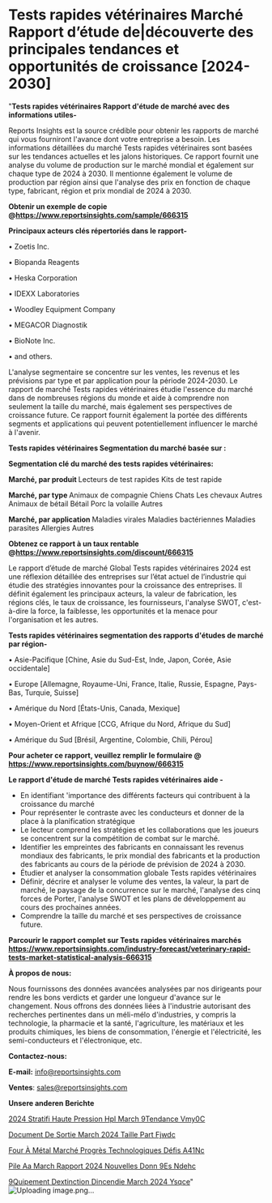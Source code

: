 # Tests rapides vétérinaires Marché Rapport d’étude de|découverte des principales tendances et opportunités de croissance [2024-2030]

"<strong>Tests rapides vétérinaires Rapport d'étude de marché avec des informations utiles-</strong>

Reports Insights est la source crédible pour obtenir les rapports de marché qui vous fourniront l'avance dont votre entreprise a besoin. Les informations détaillées du marché Tests rapides vétérinaires sont basées sur les tendances actuelles et les jalons historiques. Ce rapport fournit une analyse du volume de production sur le marché mondial et également sur chaque type de 2024 à 2030. Il mentionne également le volume de production par région ainsi que l'analyse des prix en fonction de chaque type, fabricant, région et prix mondial de 2024 à 2030.

<strong><b>Obtenir un exemple de copie @</b></strong><a href=https://www.reportsinsights.com/sample/666315><strong><b>https://www.reportsinsights.com/sample/666315</b></strong></a>

<b>Principaux acteurs clés répertoriés dans le rapport-</b>

<b> </b>• Zoetis Inc.

• Biopanda Reagents

• Heska Corporation

• IDEXX Laboratories

• Woodley Equipment Company

• MEGACOR Diagnostik

• BioNote Inc.

• and others.

L'analyse segmentaire se concentre sur les ventes, les revenus et les prévisions par type et par application pour la période 2024-2030. Le rapport de marché Tests rapides vétérinaires étudie l'essence du marché dans de nombreuses régions du monde et aide à comprendre non seulement la taille du marché, mais également ses perspectives de croissance future. Ce rapport fournit également la portée des différents segments et applications qui peuvent potentiellement influencer le marché à l'avenir.

<strong>Tests rapides vétérinaires Segmentation du marché basée sur :</strong>

<strong> Segmentation clé du marché des tests rapides vétérinaires: </strong>

<strong> Marché, par produit </strong>
Lecteurs de test rapides
Kits de test rapide

<strong> Marché, par type </strong>
Animaux de compagnie
Chiens
Chats
Les chevaux
Autres
Animaux de bétail
Bétail
Porc
la volaille
Autres

<strong> Marché, par application </strong>
Maladies virales
Maladies bactériennes
Maladies parasites
Allergies
Autres

<strong><b>Obtenez ce rapport à un taux rentable @</b></strong><a href=https://www.reportsinsights.com/discount/666315><strong><b>https://www.reportsinsights.com/discount/666315</b></strong></a>

Le rapport d’étude de marché Global Tests rapides vétérinaires 2024 est une réflexion détaillée des entreprises sur l’état actuel de l’industrie qui étudie des stratégies innovantes pour la croissance des entreprises. Il définit également les principaux acteurs, la valeur de fabrication, les régions clés, le taux de croissance, les fournisseurs, l'analyse SWOT, c'est-à-dire la force, la faiblesse, les opportunités et la menace pour l'organisation et les autres.

<strong>Tests rapides vétérinaires segmentation des rapports d'études de marché par région-</strong>

• Asie-Pacifique [Chine, Asie du Sud-Est, Inde, Japon, Corée, Asie occidentale]

• Europe [Allemagne, Royaume-Uni, France, Italie, Russie, Espagne, Pays-Bas, Turquie, Suisse]

• Amérique du Nord [États-Unis, Canada, Mexique]

• Moyen-Orient et Afrique [CCG, Afrique du Nord, Afrique du Sud]

• Amérique du Sud [Brésil, Argentine, Colombie, Chili, Pérou]

<strong>Pour acheter ce rapport, veuillez remplir le formulaire @   <a href=https://www.reportsinsights.com/buynow/666315>https://www.reportsinsights.com/buynow/666315</a></strong>

<strong>Le rapport d'étude de marché Tests rapides vétérinaires aide -</strong>
<ul>
  <li>En identifiant 'importance des différents facteurs qui contribuent à la croissance du marché</li>
  <li>Pour représenter le contraste avec les conducteurs et donner de la place à la planification stratégique</li>
  <li>Le lecteur comprend les stratégies et les collaborations que les joueurs se concentrent sur la compétition de combat sur le marché.</li>
  <li>Identifier les empreintes des fabricants en connaissant les revenus mondiaux des fabricants, le prix mondial des fabricants et la production des fabricants au cours de la période de prévision de 2024 à 2030.</li>
  <li>Étudier et analyser la consommation globale Tests rapides vétérinaires</li>
  <li>Définir, décrire et analyser le volume des ventes, la valeur, la part de marché, le paysage de la concurrence sur le marché, l'analyse des cinq forces de Porter, l'analyse SWOT et les plans de développement au cours des prochaines années.</li>
  <li>Comprendre la taille du marché et ses perspectives de croissance future.</li>
</ul>

<strong>Parcourir le rapport complet sur Tests rapides vétérinaires marchés <a href=https://www.reportsinsights.com/industry-forecast/veterinary-rapid-tests-market-statistical-analysis-666315>https://www.reportsinsights.com/industry-forecast/veterinary-rapid-tests-market-statistical-analysis-666315</a></strong>

<strong>À propos de nous:</strong>

Nous fournissons des données avancées analysées par nos dirigeants pour rendre les bons verdicts et garder une longueur d'avance sur le changement. Nous offrons des données liées à l'industrie autorisant des recherches pertinentes dans un méli-mélo d'industries, y compris la technologie, la pharmacie et la santé, l'agriculture, les matériaux et les produits chimiques, les biens de consommation, l'énergie et l'électricité, les semi-conducteurs et l'électronique, etc.

<strong>Contactez-nous:</strong>

<strong>E-mail:</strong> <a href=mailto:info@reportsinsights.com>info@reportsinsights.com</a>

<strong>Ventes</strong>: <a href=mailto:sales@reportsinsights.com>sales@reportsinsights.com</a>

<strong>Unsere anderen Berichte</strong>

<a href=https://www.linkedin.com/pulse/2024-stratifi%C3%A9-haute-pression-hpl-march%C3%A9tendance-vmy0c/>2024 Stratifi Haute Pression Hpl March 9Tendance Vmy0C</a>

<a href=https://www.linkedin.com/pulse/document-de-sortie-march%C3%A9-2024-taille-part-fjwdc/>Document De Sortie March 2024 Taille Part Fjwdc</a>

<a href=https://www.linkedin.com/pulse/four-à-métal-marché-progrès-technologiques-défis-a41nc/>Four À Métal Marché Progrès Technologiques Défis A41Nc</a>

<a href=https://www.linkedin.com/pulse/pile-aa-march%C3%A9-rapport-2024-nouvelles-donn%C3%A9es-ndehc/>Pile Aa March Rapport 2024 Nouvelles Donn 9Es Ndehc</a>

<a href=https://www.linkedin.com/pulse/%C3%A9quipement-dextinction-dincendie-march%C3%A9-2024-ysqce/> 9Quipement Dextinction Dincendie March 2024 Ysqce</a>"
![Uploading image.png…]()
